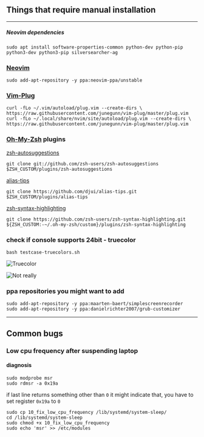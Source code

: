 ## Things that require manual installation
----
##### Neovim dependencies
`sudo apt install software-properties-common python-dev python-pip python3-dev python3-pip silversearcher-ag`

### [Neovim](https://github.com/neovim/neovim)

`sudo add-apt-repository -y ppa:neovim-ppa/unstable`


### [Vim-Plug](https://github.com/junegunn/vim-plug)

`curl -fLo ~/.vim/autoload/plug.vim --create-dirs \
    https://raw.githubusercontent.com/junegunn/vim-plug/master/plug.vim`  
`curl -fLo ~/.local/share/nvim/site/autoload/plug.vim --create-dirs \
    https://raw.githubusercontent.com/junegunn/vim-plug/master/plug.vim`


### [Oh-My-Zsh](https://github.com/robbyrussell/oh-my-zsh) plugins

[zsh-autosuggestions](https://github.com/zsh-users/zsh-autosuggestions)


`git clone git://github.com/zsh-users/zsh-autosuggestions $ZSH_CUSTOM/plugins/zsh-autosuggestions`


[alias-tips](https://github.com/djui/alias-tips)


`git clone https://github.com/djui/alias-tips.git $ZSH_CUSTOM/plugins/alias-tips`


[zsh-syntax-highlighting](https://github.com/zsh-users/zsh-syntax-highlighting)


`git clone https://github.com/zsh-users/zsh-syntax-highlighting.git ${ZSH_CUSTOM:-~/.oh-my-zsh/custom}/plugins/zsh-syntax-highlighting`

### check if console supports 24bit - truecolor
`bash testcase-truecolors.sh`

![](http://i.imgur.com/2OfD8qT.png, "Truecolor")

![](http://i.imgur.com/B7npkfM.png, "Not really")


### ppa repositories you might want to add


`sudo add-apt-repository -y ppa:maarten-baert/simplescreenrecorder`  
`sudo add-apt-repository -y ppa:danielrichter2007/grub-customizer`

----

## Common bugs

### Low cpu frequency after suspending laptop

#### diagnosis

`sudo modprobe msr`  
`sudo rdmsr -a 0x19a`

if last line returns something other than `0` it might indicate that, you have to set register `0x19a` to `0`

`sudo cp 10_fix_low_cpu_frequency /lib/systemd/system-sleep/`  
`cd /lib/systemd/system-sleep`  
`sudo chmod +x 10_fix_low_cpu_frequency`  
`sudo echo 'msr' >> /etc/modules`
